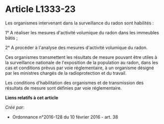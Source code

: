 # Article L1333-23

Les organismes intervenant dans la surveillance du radon sont habilités : 

1° A réaliser les mesures d'activité volumique du radon dans les immeubles bâtis ; 

2° A procéder à l'analyse des mesures d'activité volumique du radon. 

Ces organismes transmettent les résultats de mesure pouvant être utiles à la surveillance nationale de l'exposition de la
population au radon, dans les cas et conditions prévus par voie réglementaire, à un organisme désigné par les ministres
chargés de la radioprotection et du travail. 

Les conditions d'habilitation des organismes et de transmission des résultats de mesure sont définies par voie réglementaire.

**Liens relatifs à cet article**

_Créé par_:

  - Ordonnance n°2016-128 du 10 février 2016 - art. 38
